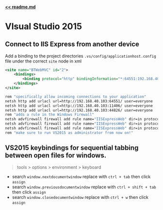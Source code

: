#### [<< readme.md](../README.md) 
# VIsual Studio 2015

## Connect to IIS Express from another device
Add a binding to the project directories `.vs/config/applicationhost.config` file under the correct `site` node in xml
```xml
<site name="BTWebMVC" id="2">
    <bindings>
        <binding protocol="http" bindingInformation="*:64551:192.168.40.103" /> 
    </bindings>
</site>
```
```sh
rem "specifically allow incoming connections to your application"
netsh http add urlacl url=http://192.168.40.103:64551/ user=everyone 
netsh http add urlacl url=http://192.168.40.103:11406/ user=everyone 
netsh http add urlacl url=http://192.168.40.103:44826/ user=everyone 
rem "adds a rule in the Windows Firewall"
netsh advfirewall firewall add rule name="IISExpressWeb" dir=in protocol=tcp localport=64551 profile=private remoteip=localsubnet action=allow
netsh advfirewall firewall add rule name="IISExpressWeb" dir=in protocol=tcp localport=11406 profile=private remoteip=localsubnet action=allow
netsh advfirewall firewall add rule name="IISExpressWeb" dir=in protocol=tcp localport=44826 profile=private remoteip=localsubnet action=allow
rem "make sure to run VS2015 as administrator from now on!"
```                    

## VS2015 keybindings for sequential tabbing between open files for windows.
> tools > options > environment > keyboard
- search `window.nextdocumentwindow` replace with `ctrl + tab` then click `assign`
- search `window.previousdocumentwindow` replace with `ctrl + shift + tab` then click `assign`
- search `window.closedocumentwindow` replace with `ctrl + w` then click `assign`